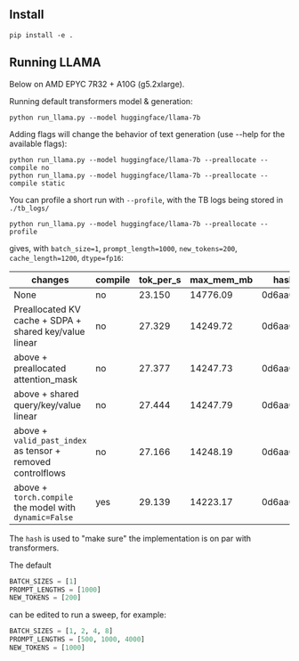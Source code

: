 ## Install

```
pip install -e .
```

## Running LLAMA

Below on AMD EPYC 7R32 + A10G (g5.2xlarge).

Running default transformers model & generation:

```
python run_llama.py --model huggingface/llama-7b
```

Adding flags will change the behavior of text generation (use --help for the available flags):

```
python run_llama.py --model huggingface/llama-7b --preallocate --compile no
python run_llama.py --model huggingface/llama-7b --preallocate --compile static
```

You can profile a short run with `--profile`, with the TB logs being stored in `./tb_logs/`

```
python run_llama.py --model huggingface/llama-7b --preallocate --profile
```

gives, with `batch_size=1`, `prompt_length=1000`, `new_tokens=200`, `cache_length=1200`, `dtype=fp16`:

| changes                                                     | compile | tok_per_s | max_mem_mb | hash     | commit                                   |
|-------------------------------------------------------------|---------|-----------|------------|----------|------------------------------------------|
| None                                                        | no      | 23.150    | 14776.09   | 0d6aa042 | /                                        |
| Preallocated KV cache + SDPA + shared key/value linear      | no      | 27.329    | 14249.72   | 0d6aa042 | 300840e4a6531d44d7129d341b6a24cf63947807 |
| above + preallocated attention_mask                         | no      | 27.377    | 14247.73   | 0d6aa042 | 67a933cb02def42f1fe98cc57d5077b976f1f51f |
| above + shared query/key/value linear                       | no      | 27.444    | 14247.79   | 0d6aa042 | f2e5881e8cf6d0e89f35356ff745e8bb02cb7ebc |
| above + `valid_past_index` as tensor + removed controlflows | no      | 27.166    | 14248.19   | 0d6aa042 | 83ca672ec3c0f2c93e70da6d79bafdeb7c2f7e90 |
| above + `torch.compile` the model with `dynamic=False`      | yes     | 29.139    | 14223.17   | 0d6aa042 | 9c51dc0f10df27189141b1f98823ffba214f7e08 |

The `hash` is used to "make sure" the implementation is on par with transformers.

The default

```python
BATCH_SIZES = [1]
PROMPT_LENGTHS = [1000]
NEW_TOKENS = [200]
```

can be edited to run a sweep, for example:

```python
BATCH_SIZES = [1, 2, 4, 8]
PROMPT_LENGTHS = [500, 1000, 4000]
NEW_TOKENS = [1000]
```
